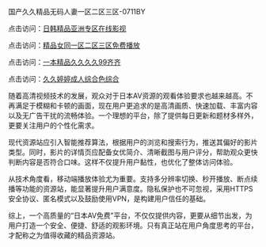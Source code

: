 国产久久精品无码人妻一区二区三区-0711BY

点击访问：<a href="https://heiliaoxwd5i8.pages.dev">日韩精品亚洲专区在线影视</a>

点击访问：<a href="https://heiliaowt0d7p.pages.dev">精品女同一区二区三区免费播放</a>

点击访问：<a href="https://heiliaoga6s9v.pages.dev">一本精品久久久久99齐齐</a>

点击访问：<a href="https://heiliaoow5kzm.pages.dev">久久婷婷成人综合色综合</a>




随着高清视频技术的发展，观众对于日本AV资源的观看体验要求也越来越高。不再满足于模糊和卡顿的画面，现在用户更追求的是高清画质、快速加载、丰富内容以及无广告干扰的流畅体验。一个理想的平台，除了提供每日更新和题材多样外，更要关注用户的个性化需求。

现代资源站应引入智能推荐算法，根据用户的浏览和搜索行为，推送其偏好的影片类型。同时，影片的详情页应配备女优简介、清晰截图与用户评分，帮助观众更快判断内容是否符合口味。这样不仅提升用户黏性，也优化了整体访问体验。

从技术角度看，移动端播放体验尤为重要。支持多分辨率切换、秒开播放、断点续播等功能的资源站，能显著提升用户满意度。隐私保护也不可忽视，采用HTTPS安全协议、匿名模式以及鼓励使用VPN，是构建用户信任的基础。

综上，一个高质量的“日本AV免费”平台，不仅仅提供内容，更要从细节出发，为用户打造一个安全、便捷、舒适的观影环境。只有真正站在用户角度思考的平台，才配称之为值得收藏的精品资源站。

<span style="display:none;">[Canonical link]( https://github.com/nodie404/riben1202 )</span>
